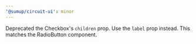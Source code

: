 ```yaml
---
'@sumup/circuit-ui': minor
---
```


Deprecated the Checkbox's `children` prop. Use the `label` prop instead. This matches the RadioButton component.
